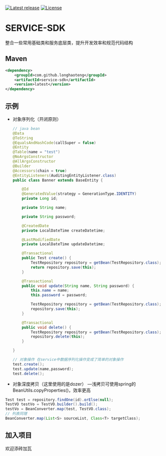 [![Latest release](https://img.shields.io/github/release/longhaoteng/api-spring-boot-starter.svg)](https://github.com/longhaoteng/service-sdk/releases/latest)
[![License](https://img.shields.io/hexpm/l/plug.svg?maxAge=2592000)](https://github.com/longhaoteng/service-sdk/blob/master/LICENSE)

# SERVICE-SDK

整合一些常用基础类和服务底层类，提升开发效率和规范代码结构



## Maven

```XML
<dependency>
    <groupId>com.github.longhaoteng</groupId>
    <artifactId>service-sdk</artifactId>
    <version>latest</version>
</dependency>
```



## 示例

- 对象序列化（开闭原则）

  ```java
  // java bean
  @Data
  @ToString
  @EqualsAndHashCode(callSuper = false)
  @Entity
  @Table(name = "test")
  @NoArgsConstructor
  @AllArgsConstructor
  @Builder
  @Accessors(chain = true)
  @EntityListeners(AuditingEntityListener.class)
  public class Banner extends BaseEntity {
  
      @Id
      @GeneratedValue(strategy = GenerationType.IDENTITY)
      private Long id;
  
      private String name;
  
      private String password;
  
      @CreatedDate
      private LocalDateTime createDatetime;
  
      @LastModifiedDate
      private LocalDateTime updateDatetime;
  
      @Transactional
      public Test create() {
          TestRepository repository = getBean(TestRepository.class);
          return repository.save(this);
      }
  
      @Transactional
      public void update(String name, String password) {
          this.name = name;
          this.password = password;
  
          TestRepository repository = getBean(TestRepository.class);
          repository.save(this);
      }
  
      @Transactional
      public void delete() {
          TestRepository repository = getBean(TestRepository.class);
          repository.delete(this);
      }
  
  }
  
  // 对象操作 在service中数据序列化操作变成了简单的对象操作
  test.create();
  test.update(name,password);
  test.delete();
  ```
 - 对象深度拷贝（这里使用的是dozer）    —浅拷贝可使用spring的BeanUtils.copyProperties()，效率更高
  
  ```java
  Test test = repository.findOne(id).orElse(null);
  TestVO testVo = TestVO.builder().build();
  testVo = BeanConverter.map(test, TestVO.class);
  // 列表同理
  BeanConverter.map(List<S> sourceList, Class<T> targetClass);
  ```


## 加入项目
欢迎添砖加瓦
